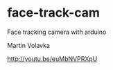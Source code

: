 face-track-cam
==============

Face tracking camera with arduino


Martin Volavka

http://youtu.be/euMbNVPRXpU

